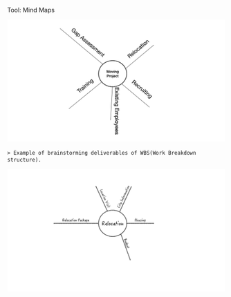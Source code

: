 Tool: Mind Maps

![mind-map-01](./mind-map-01.png)

    > Example of brainstorming deliverables of WBS(Work Breakdown structure).

![mind-map-02](./mind-map-02.png)
